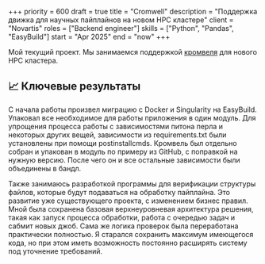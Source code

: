 +++ 
priority    = 600
draft       = true
title       = "Cromwell"
description = "Поддержка движка для научных пайплайнов на новом HPC кластере"
client      = "Novartis"
roles       = ["Backend engineer"]
skills      = ["Python", "Pandas", "EasyBuild"]
start       = "Apr 2025"
end         = "now"
+++

Мой текущий проект. Мы занимаемся поддержкой [кромвеля](https://github.com/broadinstitute/cromwell) для нового HPC кластера. 

## 📈 Ключевые результаты

С начала работы произвел миграцию с Docker и Singularity на EasyBuild. Упаковал все необходимое для работы приложения в один модуль. Для упрощения процесса работы с зависимостями питона перла и некоторых других вещей, зависимости из requirements.txt были установлены при помощи postinstallcmds. Кромвель был отдельно собран и упакован в модуль по примеру из GitHub, с поправкой на нужную версию. После чего он и все остальные зависимости были объединены в бандл. 

Также занимаюсь разработкой программы для верификации структуры файлов, которые будут подаваться на обработку пайплайна. Это развитие уже существующего проекта, с изменением бизнес правил. Мной была сохранена базовая верхнеуровневая архитектура решения, такая как запуск процесса обработки, работа с очередью задач и сабмит новых джоб. Сама же логика проверок была переработана практически полностью. Я старался сохранить максимум имеющегося кода, но при этом иметь возможность постоянно расширять систему под уточнение требований. 
